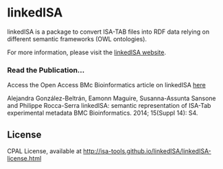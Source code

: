 # linkedISA

linkedISA is a package to convert ISA-TAB files into RDF data relying on different semantic frameworks (OWL ontologies).

For more information, please visit the [linkedISA website](http://isa-tools.github.io/linkedISA/).

### Read the Publication...
Access the Open Access BMc Bioinformatics article on linkedISA [here](http://www.ncbi.nlm.nih.gov/pmc/articles/PMC4255742/)

Alejandra González-Beltrán, Eamonn Maguire, Susanna-Assunta Sansone and Philippe Rocca-Serra
linkedISA: semantic representation of ISA-Tab experimental metadata
BMC Bioinformatics. 2014; 15(Suppl 14): S4. 

## License

CPAL License, available at <http://isa-tools.github.io/linkedISA/linkedISA-license.html>


